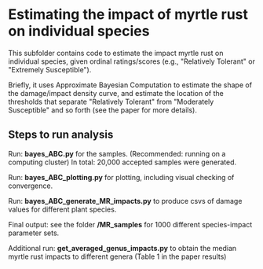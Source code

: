 # Estimating the impact of myrtle rust on individual species

This subfolder contains code to estimate the impact myrtle rust on individual species, given ordinal ratings/scores (e.g., "Relatively Tolerant" or "Extremely Susceptible").

Briefly, it uses Approximate Bayesian Computation to estimate the shape of the damage/impact density curve, and estimate the location of the thresholds that separate "Relatively Tolerant" from "Moderately Susceptible" and so forth (see the paper for more details).

## Steps to run analysis

Run: **bayes_ABC.py** for the samples. (Recommended: running on a computing cluster)
In total: 20,000 accepted samples were generated.

Run: **bayes_ABC_plotting.py** for plotting, including visual checking of convergence.

Run: **bayes_ABC_generate_MR_impacts.py** to produce csvs of damage values for different plant species.

Final output: see the folder **/MR_samples** for 1000 different species-impact parameter sets.

Additional run: **get_averaged_genus_impacts.py** to obtain the median myrtle rust impacts to different genera (Table 1 in the paper results)